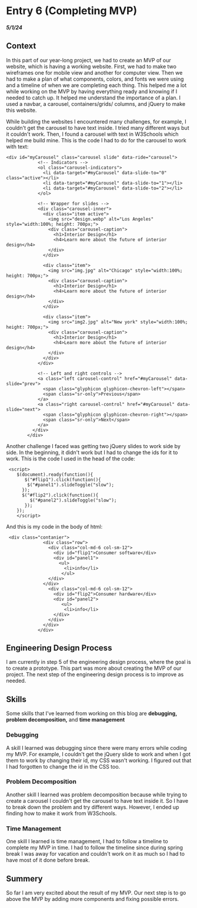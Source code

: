 # Entry 6 (Completing MVP)
##### 5/1/24
## Context
In this part of our year-long project, we had to create an MVP of our website, which is having a working website. First, we had to make two wireframes one for mobile view and another for computer view. Then we had to make a plan of what components, colors, and fonts we were using and a timeline of when we are completing each thing. This helped me a lot while working on the MVP by having everything ready and knowing if I needed to catch up. It helped me understand the importance of a plan. I used a navbar, a carousel, containers/grids/ columns, and jQuery to make this website.

While building the websites I encountered many challenges, for example, I couldn't get the carousel to have text inside. I tried many different ways but it couldn't work. Then, I found a carousel with text in W3Schools which helped me build mine. This is the code I had to do for the carousel to work with text:

```
<div id="myCarousel" class="carousel slide" data-ride="carousel">
            <!-- Indicators -->
            <ol class="carousel-indicators">
              <li data-target="#myCarousel" data-slide-to="0" class="active"></li>
              <li data-target="#myCarousel" data-slide-to="1"></li>
              <li data-target="#myCarousel" data-slide-to="2"></li>
            </ol>

            <!-- Wrapper for slides -->
            <div class="carousel-inner">
              <div class="item active">
                <img src="design.webp" alt="Los Angeles" style="width:100%; height: 700px;">
                <div class="carousel-caption">
                  <h1>Interior Design</h1>
                  <h4>Learn more about the future of interior design</h4>
                </div>
              </div>

              <div class="item">
                <img src="img.jpg" alt="Chicago" style="width:100%; height: 700px;">
                <div class="carousel-caption">
                  <h1>Interior Design</h1>
                  <h4>Learn more about the future of interior design</h4>
                </div>
              </div>

              <div class="item">
                <img src="img2.jpg" alt="New york" style="width:100%;  height: 700px;">
                <div class="carousel-caption">
                  <h1>Interior Design</h1>
                  <h4>Learn more about the future of interior design</h4>
                </div>
              </div>
            </div>

            <!-- Left and right controls -->
            <a class="left carousel-control" href="#myCarousel" data-slide="prev">
              <span class="glyphicon glyphicon-chevron-left"></span>
              <span class="sr-only">Previous</span>
            </a>
            <a class="right carousel-control" href="#myCarousel" data-slide="next">
              <span class="glyphicon glyphicon-chevron-right"></span>
              <span class="sr-only">Next</span>
            </a>
          </div>
        </div>
```

Another challenge I faced was getting two jQuery slides to work side by side. In the beginning, it didn't work but I had to change the ids for it to work. This is the code I used in the head of the code:

```
 <script>
    $(document).ready(function(){
       $("#flip1").click(function(){
        $("#panel1").slideToggle("slow");
      });
      $("#flip2").click(function(){
         $("#panel2").slideToggle("slow");
       });
    });
    </script>
```
And this is my code in the body of html:
```
 <div class="contanier">
              <div class="row">
                <div class="col-md-6 col-sm-12">
                  <div id="flip1">Consumer software</div>
                  <div id="panel1">
                    <ul>
                      <li>info</li>
                     </ul>
                </div>
              </div>
                <div class="col-md-6 col-sm-12">
                  <div id="flip2">Consumer hardware</div>
                  <div id="panel2">
                     <ul>
                      <li>info</li>
                  </div>
                </div>
              </div>
            </div>
```
## Engineering Design Process
I am currently in step 5 of the engineering design process, where the goal is to create a prototype. This part was more about creating the MVP of our project. The next step of the engineering design process is to improve as needed.

## Skills 
Some skills that I’ve learned from working on this blog are **debugging, problem decomposition,** and **time management**

### Debugging
A skill I learned was debugging since there were many errors while coding my MVP. For example, I couldn't get the jQuery slide to work and when I got them to work by changing their id, my CSS wasn't working. I figured out that I had forgotten to change the id in the CSS too.

### Problem Decomposition 
Another skill I learned was problem decomposition because while trying to create a carousel I couldn't get the carousel to have text inside it. So I have to break down the problem and try different ways. However, I ended up finding how to make it work from W3Schools. 

### Time Management
One skill I learned is time management, I had to follow a timeline to complete my MVP in time. I had to follow the timeline since during spring break I was away for vacation and couldn't work on it as much so I had to have most of it done before break. 

## Summery 
So far I am very excited about the result of my MVP. Our next step is to go above the MVP by adding more components and fixing possible errors.

